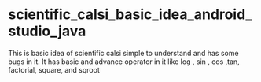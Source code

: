 # scientific_calsi_basic_idea_android_studio_java
This is basic idea of scientific calsi simple to understand and has some bugs in it.
It has basic and advance operator in it like log , sin , cos ,tan, factorial, square, and sqroot
